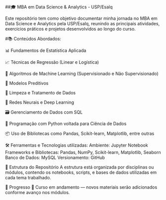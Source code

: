 ##🎓 MBA em Data Science & Analytics - USP/Esalq

Este repositório tem como objetivo documentar minha jornada no MBA em Data Science e Analytics pela USP/Esalq, reunindo as principais atividades, exercícios práticos e projetos desenvolvidos ao longo do curso.

#📚 Conteúdos Abordados:

📊 Fundamentos de Estatística Aplicada

📈 Técnicas de Regressão (Linear e Logística)

🤖 Algoritmos de Machine Learning (Supervisionado e Não Supervisionado)

🔮 Modelos Preditivos

🧼 Limpeza e Tratamento de Dados

🧠 Redes Neurais e Deep Learning

🗃️ Gerenciamento de Dados com SQL

🐍 Programação com Python voltada para Ciência de Dados

📦 Uso de Bibliotecas como Pandas, Scikit-learn, Matplotlib, entre outras

🛠 Ferramentas e Tecnologias utilizadas:
Ambiente: Jupyter Notebook
Frameworks e Bibliotecas: Pandas, NumPy, Scikit-learn, Matplotlib, Seaborn
Banco de Dados: MySQL
Versionamento: GitHub

📁 Estrutura do Repositório
A estrutura está organizada por disciplinas ou módulos, contendo os notebooks, scripts, e bases de dados utilizadas em cada tema trabalhado.

📌 Progresso
📍 Curso em andamento — novos materiais serão adicionados conforme avanço nos módulos.
